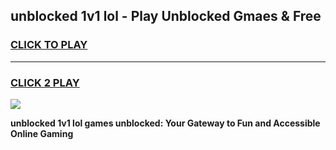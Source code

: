 
## unblocked 1v1 lol - Play Unblocked Gmaes & Free
<h3>
<a href="https://news.freeplayer.one?title=unblocked_1v1_lol&ref=16F">CLICK TO PLAY</a></h3>
<hr>

<h3>
<a href="https://news.freeplayer.one?title=unblocked_1v1_lol&ref=16F">CLICK 2 PLAY</a>
  
</h3>

<a href="https://news.freeplayer.one?title=unblocked_1v1_lol&ref=16F/"><img src="https://clearcache.store/games.png"></a>


**unblocked 1v1 lol games unblocked: Your Gateway to Fun and Accessible Online Gaming**
